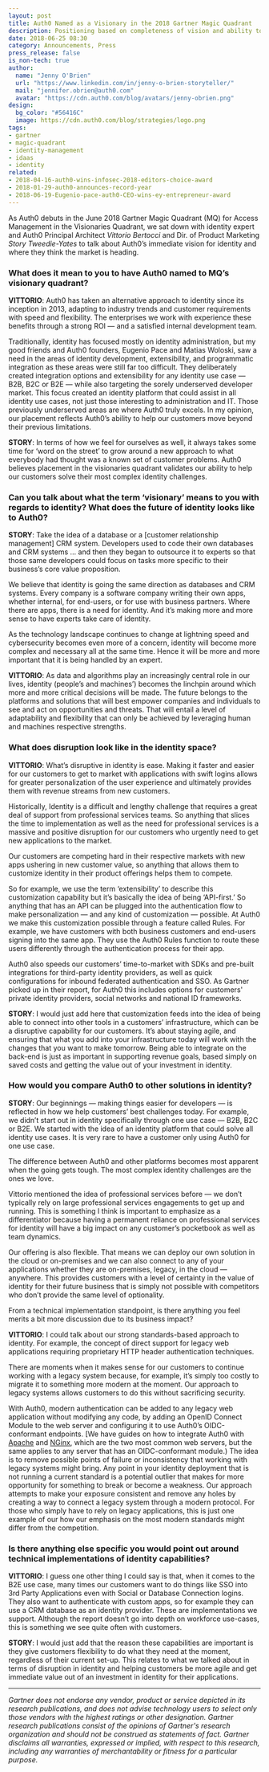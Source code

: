 ```yaml
---
layout: post
title: Auth0 Named as a Visionary in the 2018 Gartner Magic Quadrant 
description: Positioning based on completeness of vision and ability to execute
date: 2018-06-25 08:30
category: Announcements, Press
press_release: false
is_non-tech: true
author:
  name: "Jenny O'Brien"
  url: "https://www.linkedin.com/in/jenny-o-brien-storyteller/"
  mail: "jennifer.obrien@auth0.com"
  avatar: "https://cdn.auth0.com/blog/avatars/jenny-obrien.png"
design:
  bg_color: "#56416C"
  image: https://cdn.auth0.com/blog/strategies/logo.png
tags:
- gartner
- magic-quadrant
- identity-management
- idaas
- identity
related:
- 2018-04-16-auth0-wins-infosec-2018-editors-choice-award
- 2018-01-29-auth0-announces-record-year
- 2018-06-19-Eugenio-pace-auth0-CEO-wins-ey-entrepreneur-award
---
```


As Auth0 debuts in the June 2018 Gartner Magic Quadrant (MQ) for Access Management in the Visionaries Quadrant, we sat down with identity expert and Auth0 Principal Architect *Vittorio Bertocci* and Dir. of Product Marketing *Story Tweedie-Yates* to talk about Auth0’s immediate vision for identity and where they think the market is heading.

### What does it mean to you to have Auth0 named to MQ’s visionary quadrant?

**VITTORIO**: Auth0 has taken an alternative approach to identity since its inception in 2013, adapting to industry trends and customer requirements with speed and flexibility. The enterprises we work with experience these benefits through a strong ROI — and a satisfied internal development team.

Traditionally, identity has focused mostly on identity administration, but my good friends and Auth0 founders, Eugenio Pace and Matias Woloski, saw a need in the areas of identity development, extensibility, and programmatic integration as these areas were still far too difficult. They deliberately created integration options and extensibility for any identity use case — B2B, B2C or B2E — while also targeting the sorely underserved developer market. This focus created an identity platform that could assist in all identity use cases, not just those interesting to administration and IT. Those previously underserved areas are where Auth0 truly excels. 
In my opinion, our placement reflects Auth0’s ability to help our customers move beyond their previous limitations.

**STORY**: In terms of how we feel for ourselves as well, it always takes some time for ‘word on the street’ to grow around a new approach to what everybody had thought was a known set of customer problems.  Auth0 believes placement in the visionaries quadrant validates our ability to help our customers solve their most complex identity challenges.

### Can you talk about what the term ‘visionary’ means to you with regards to identity? What does the future of identity looks like to Auth0? 

**STORY**: Take the idea of a database or a [customer relationship management] CRM system. Developers used to code their own databases and CRM systems … and then they began to outsource it to experts so that those same developers could focus on tasks more specific to their business’s core value proposition. 

We believe that identity is going the same direction as databases and CRM systems. Every company is a software company writing their own apps, whether internal, for end-users, or for use with business partners. Where there are apps, there is a need for identity. And it’s making more and more sense to have experts take care of identity.

As the technology landscape continues to change at lightning speed and cybersecurity becomes even more of a concern, identity will become more complex and necessary all at the same time. Hence it will be more and more important that it is being handled by an expert. 

**VITTORIO**: As data and algorithms play an increasingly central role in our lives, identity (people’s and machines’) becomes the linchpin around which more and more critical decisions will be made. The future belongs to the platforms and solutions that will best empower companies and individuals to see and act on opportunities and threats. That will entail a level of adaptability and flexibility that can only be achieved by leveraging human and machines respective strengths.  

### What does disruption look like in the identity space? 

**VITTORIO**: What’s disruptive in identity is ease. Making it faster and easier for our customers to get to market with applications with swift logins allows for greater personalization of the user experience and ultimately provides them with revenue streams from new customers.

Historically, Identity is a difficult and lengthy challenge that requires a great deal of support from professional services teams. So anything that slices the time to implementation as well as the need for professional services is a massive and positive disruption for our customers who urgently need to get new applications to the market. 

Our customers are competing hard in their respective markets with new apps ushering in new customer value, so anything that allows them to customize identity in their product offerings helps them to compete. 

So for example, we use the term ‘extensibility’ to describe this customization capability but it’s basically the idea of being ‘API-first.’ So anything that has an API can be plugged into the authentication flow to make personalization — and any kind of customization — possible. At Auth0 we make this customization possible through a feature called Rules. For example, we have customers with both business customers and end-users signing into the same app. They use the Auth0 Rules function to route these users differently through the authentication process for their app.

Auth0 also speeds our customers’ time-to-market with SDKs and pre-built integrations for third-party identity providers, as well as quick configurations for inbound federated authentication and SSO. As Gartner picked up in their report, for Auth0 this includes options for customers' private identity providers, social networks and national ID frameworks. 

**STORY**: I would just add here that customization feeds into the idea of being able to connect into other tools in a customers’ infrastructure, which can be a disruptive capability for our customers. It’s about staying agile, and ensuring that what you add into your infrastructure today will work with the changes that you want to make tomorrow. Being able to integrate on the back-end is just as important in supporting revenue goals, based simply on saved costs and getting the value out of your investment in identity.  

### How would you compare Auth0 to other solutions in identity?

**STORY**: Our beginnings — making things easier for developers — is reflected in how we help customers’ best challenges today. For example, we didn’t start out in identity specifically through one use case — B2B, B2C or B2E. We started with the idea of an identity platform that could solve all identity use cases. It is very rare to have a customer only using Auth0 for one use case. 

The difference between Auth0 and other platforms becomes most apparent when the going gets tough. The most complex identity challenges are the ones we love.

Vittorio mentioned the idea of professional services before — we don’t typically rely on large professional services engagements to get up and running. This is something I think is important to emphasize as a differentiator because having a permanent reliance on professional services for identity will have a big impact on any customer’s pocketbook as well as team dynamics.

Our offering is also flexible. That means we can deploy our own solution in the cloud or on-premises and we can also connect to any of your applications whether they are on-premises, legacy, in the cloud —anywhere. This provides customers with a level of certainty in the value of identity for their future business that is simply not possible with competitors who don’t provide the same level of optionality. 

From a technical implementation standpoint, is there anything you feel merits a bit more discussion due to its business impact?

**VITTORIO**: I could talk about our strong standards-based approach to identity. For example, the concept of direct support for legacy web applications requiring proprietary HTTP header authentication techniques.

There are moments when it makes sense for our customers to continue working with a legacy system because, for example, it’s simply too costly to migrate it to something more modern at the moment. Our approach to legacy systems allows customers to do this without sacrificing security. 

With Auth0, modern authentication can be added to any legacy web application without modifying any code, by adding an OpenID Connect Module to the web server and configuring it to use Auth0’s OIDC-conformant endpoints. [We have guides on how to integrate Auth0 with [Apache](https://auth0.com/docs/quickstart/webapp/apache) and [NGinx](https://auth0.com/blog/use-nginx-plus-and-auth0-to-authenticate-api-clients/), which are the two most common web servers, but the same applies to any server that has an OIDC-conformant module.)
The idea is to remove possible points of failure or inconsistency that working with legacy systems might bring. Any point in your identity deployment that is not running a current standard is a potential outlier that makes for more opportunity for something to break or become a weakness. 
Our approach attempts to make your exposure consistent and remove any holes by creating a way to connect a legacy system through a modern protocol. For those who simply have to rely on legacy applications, this is just one example of our how our emphasis on the most modern standards might differ from the competition.

### Is there anything else specific you would point out around technical implementations of identity capabilities? 

**VITTORIO**: I guess one other thing I could say is that, when it comes to the B2E use case, many times our customers want to do things like SSO into 3rd Party Applications even with Social or Database Connection logins. They also want to authenticate with custom apps, so for example they can use a CRM database as an identity provider. These are implementations we support. Although the report doesn’t go into depth on workforce use-cases, this is something we see quite often with customers.

**STORY**: I would just add that the reason these capabilities are important is they give customers flexibility to do what they need at the moment, regardless of their current set-up. This relates to what we talked about in terms of disruption in identity and helping customers be more agile and get immediate value out of an investment in identity for their applications.

---

*Gartner does not endorse any vendor, product or service depicted in its research publications, and does not advise technology users to select only those vendors with the highest ratings or other designation. Gartner research publications consist of the opinions of Gartner's research organization and should not be construed as statements of fact. Gartner disclaims all warranties, expressed or implied, with respect to this research, including any warranties of merchantability or fitness for a particular purpose.*
